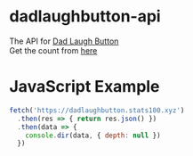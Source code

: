 # dadlaughbutton-api
The API for [Dad Laugh Button](http://dadlaughbutton.com/)  
Get the count from [here](https://dadlaughbutton.stats100.xyz)

# JavaScript Example
```js
fetch('https://dadlaughbutton.stats100.xyz')
  .then(res => { return res.json() })
  .then(data => {
    console.dir(data, { depth: null })
  })
```
